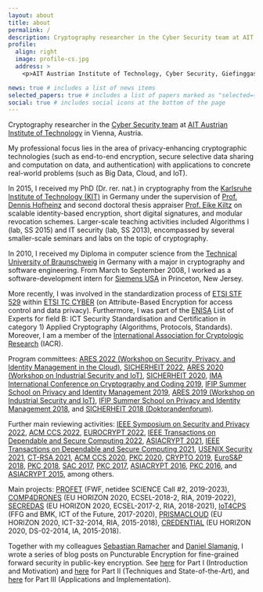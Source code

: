 ```yaml
---
layout: about
title: about
permalink: /
description: Cryptography researcher in the Cyber Security team at AIT Austrian Institute of Technology, Vienna; PhD in cryptography from Karlsruhe Institute of Technology, Germany. Mainly interested in advanced cryptographic building blocks with strong provable security guarantees for modern connected systems.
profile:
  align: right
  image: profile-cs.jpg
  address: >
    <p>AIT Austrian Institute of Technology, Cyber Security, Giefinggasse 4, 1220 Vienna, Austria</p>

news: true # includes a list of news items
selected_papers: true # includes a list of papers marked as "selected={true}"
social: true # includes social icons at the bottom of the page
---
```


Cryptography researcher in the <a href="https://www.ait.ac.at/themen/cyber-security/team/" target="_blank" rel="noopener">Cyber Security team</a> at <a href="https://www.ait.ac.at" target="_blank" rel="noopener">AIT Austrian Institute of Technology</a> in Vienna, Austria.

My professional focus lies in the area of privacy-enhancing cryptographic technologies (such as end-to-end encryption, secure selective data sharing and computation on data, and authentication) with applications to concrete real-world problems (such as Big Data, Cloud, and IoT).

In 2015, I received my PhD (Dr. rer. nat.) in cryptography from the <a href="https://kit.edu" target="_blank" rel="nooppener">Karlsruhe Institute of Technology (KIT)</a> in Germany under the supervision of <a href="https://people.inf.ethz.ch/dhofheinz" target="_blank" rel="noopener">Prof. Dennis Hofheinz</a> and second doctoral thesis appraiser <a href="https://www.crypto.ruhr-uni-bochum.de/staff/kiltz.html.en" target="_blank" rel="noopener">Prof. Eike Kiltz</a> on scalable identity-based encryption, short digital signatures, and modular revocation schemes. Larger-scale teaching activities included Algorithms I (lab, SS 2015) and IT security (lab, SS 2013), encompassed by several smaller-scale seminars and labs on the topic of cryptography.

In 2010, I received my Diploma in computer science from the <a href="https://www.tu-braunschweig.de/en/" target="_blank" rel="nooppener">Technical University of Braunschweig</a> in Germany with a major in cryptography and software engineering. From March to September 2008, I worked as a software-development intern for <a href="https://www.siemens.com/us/en.html" target="_blank" rel="nooppener">Siemens USA</a> in Princeton, New Jersey.

More recently, I was involved in the standardization process of <a href="https://portal.etsi.org/STF/STFs/STFHomePages/STF529" target="_blank" rel="noopener">ETSI STF 529</a> within <a href="http://www.etsi.org/technologies-clusters/technologies/cyber-security" target="_blank" rel="noopener">ETSI TC CYBER</a> (on Attribute-Based Encryption for access control and data privacy). Furthermore, I was part of the <a href="https://www.enisa.europa.eu" target="_blank" rel="noopener">ENISA</a> List of Experts for field B: ICT Security Standardisation and Certification in category 1) Applied Cryptography (Algorithms, Protocols, Standards). Moreover, I am a member of the <a href="https://www.iacr.org" target="_blank" rel="noopener">International Association for Cryptologic Research</a> (IACR).

Program committees: <a href="https://www.ares-conference.eu/secpid-2022/" target="_blank" rel="noopener">ARES 2022 (Workshop on Security, Privacy, and Identity Management in the Cloud)</a>, <a href="https://www.sicherheit2022.kit.edu" target="_blank" rel="noopener">SICHERHEIT 2022</a>, <a href="https://2020.ares-conference.eu/workshops/wisi-2020/index.html" target="_blank" rel="noopener">ARES 2020 (Workshop on Industrial Security and IoT)</a>, <a href="https://www.uni-goettingen.de/de/603140.html" target="_blank" rel="noopener">SICHERHEIT 2020</a>, <a href="https://malb.io/imacc2019/" target="_blank" rel="noopener">IMA International Conference on Cryptography and Coding 2019</a>, <a href="https://www.ifip-summerschool.org" target="_blank" rel="noopener">IFIP Summer School on Privacy and Identity Management 2019</a>, <a href="https://2019.ares-conference.eu/workshops/wisi-2019/index.html" target="_blank" rel="noopener">ARES 2019 (Workshop on Industrial Security and IoT)</a>, <a href="https://www.ifip-summerschool.org" target="_blank" rel="noopener">IFIP Summer School on Privacy and Identity Management 2018</a>, and <a href="https://sicherheit2018.in.htwg-konstanz.de" target="_blank" rel="noopener">SICHERHEIT 2018 (Doktorandenforum)</a>.

Further main reviewing activities: <a href="https://www.ieee-security.org/TC/SP2022/cfpapers.html" target="_blank" rel="noopener">IEEE Symposium on Security and Privacy 2022</a>, <a href="https://www.sigsac.org/ccs/CCS2022/" target="_blank" rel="noopener">ACM CCS 2022</a>, <a href="https://eurocrypt.iacr.org/2022/" target="_blank" rel="noopener">EUROCRYPT 2022</a>, <a href="https://ieeexplore.ieee.org/xpl/aboutJournal.jsp?punumber=8858" target="_blank" rel="noopener">IEEE Transactions on Dependable and Secure Computing 2022</a>, <a href="https://asiacrypt.iacr.org/2021/" target="_blank" rel="noopener">ASIACRYPT 2021</a>, <a href="https://ieeexplore.ieee.org/xpl/aboutJournal.jsp?punumber=8858" target="_blank" rel="noopener">IEEE Transactions on Dependable and Secure Computing 2021</a>, <a href="https://www.usenix.org/conference/usenixsecurity21" target="_blank" rel="noopener">USENIX Security 2021</a>, <a href="https://sites.google.com/site/ctrsa2021/" target="_blank" rel="noopener">CT-RSA 2021</a>, <a href="https://www.sigsac.org/ccs/CCS2020/" target="_blank" rel="noopener">ACM CCS 2020</a>, <a href="https://pkc.iacr.org/2020/" target="_blank" rel="noopener">PKC 2020</a>, <a href="https://crypto.iacr.org/2019/" target="_blank" rel="noopener">CRYPTO 2019</a>, <a href="http://www.ieee-security.org/TC/EuroSP2018/" target="_blank" rel="noopener">EuroS&P 2018</a>, <a href="https://pkc.iacr.org/2018/" target="_blank" rel="noopener">PKC 2018</a>, <a href="http://sacworkshop.org/SAC17/SAC2017.htm" target="_blank" rel="noopener">SAC 2017</a>, <a href="https://www.iacr.org/workshops/pkc2017/" target="_blank" rel="noopener">PKC 2017</a>, <a href="https://www.iacr.org/conferences/asiacrypt2016/www.asiacrypt2016.org/index.html" target="_blank" rel="noopener">ASIACRYPT 2016</a>, <a href="https://troll.iis.sinica.edu.tw/pkc16/" target="_blank" rel="noopener">PKC 2016</a>, and <a href="https://www.math.auckland.ac.nz/~sgal018/AC2015/index.html" target="_blank" rel="noopener">ASIACRYPT 2015</a>, among others.

Main projects: <a href="https://profet.at/" target="_blank" rel="noopener">PROFET</a> (FWF, netidee SCIENCE Call #2, 2019-2023), <a href="https://www.comp4drones.eu/" target="_blank" rel="noopener">COMP4DRONES</a> (EU HORIZON 2020, ECSEL-2018-2, RIA, 2019-2022), <a href="https://www.secredas-project.eu" target="_blank" rel="noopener">SECREDAS</a> (EU HORIZON 2020, ECSEL-2017-2, RIA, 2018-2021), <a href="https://www.iot4cps.at" target="_blank" rel="noopener">IoT4CPS</a> (FFG and BMK, ICT of the Future, 2017-2020), <a href="https://prismacloud.eu/" target="_blank" rel="noopener">PRISMACLOUD</a> (EU HORIZON 2020, ICT-32-2014, RIA, 2015-2018), <a href="https://credential.eu/" target="_blank" rel="noopener">CREDENTIAL</a> (EU HORIZON 2020, DS-02-2014, IA, 2015-2018).

Together with my colleagues <a href="http://ramacher.at" target="_blank" rel="noopener">Sebastian Ramacher</a> and <a href="https://danielslamanig.info" target="_blank" rel="noopener">Daniel Slamanig</a>, I wrote a series of blog posts on Puncturable Encryption for fine-grained forward security in public-key encryption. See <a href="https://profet.at/blog/pe_part1/" target="_blank" rel="noopener">here</a> for Part I (Introduction and Motivation) and <a href="https://profet.at/blog/pe_part2/" target="_blank" rel="noopener">here</a> for Part II (Techniques and State-of-the-Art), and <a href="https://profet.at/blog/pe_part3/" target="_blank" rel="noopener">here</a> for Part III (Applications and Implementation).